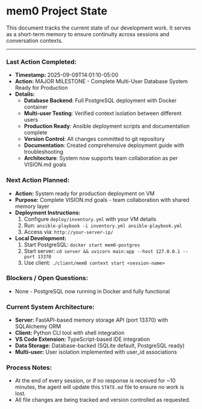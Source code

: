 # mem0 Project State

This document tracks the current state of our development work. It serves as a short-term memory to ensure continuity across sessions and conversation contexts.

---

### Last Action Completed:

*   **Timestamp:** 2025-09-09T14:01:10-05:00
*   **Action:** MAJOR MILESTONE - Complete Multi-User Database System Ready for Production
*   **Details:** 
    - **Database Backend**: Full PostgreSQL deployment with Docker container
    - **Multi-user Testing**: Verified context isolation between different users
    - **Production Ready**: Ansible deployment scripts and documentation complete
    - **Version Control**: All changes committed to git repository
    - **Documentation**: Created comprehensive deployment guide with troubleshooting
    - **Architecture**: System now supports team collaboration as per VISION.md goals

### Next Action Planned:

*   **Action:** System ready for production deployment on VM
*   **Purpose:** Complete VISION.md goals - team collaboration with shared memory layer
*   **Deployment Instructions:**
    1. Configure `deploy/inventory.yml` with your VM details
    2. Run: `ansible-playbook -i inventory.yml ansible-playbook.yml`
    3. Access via: `http://your-server-ip/`
*   **Local Development:**
    1. Start PostgreSQL: `docker start mem0-postgres`
    2. Start server: `cd server && uvicorn main:app --host 127.0.0.1 --port 13370`
    3. Use client: `./client/mem0 context start <session-name>`

### Blockers / Open Questions:

*   None - PostgreSQL now running in Docker and fully functional

### Current System Architecture:

*   **Server:** FastAPI-based memory storage API (port 13370) with SQLAlchemy ORM
*   **Client:** Python CLI tool with shell integration
*   **VS Code Extension:** TypeScript-based IDE integration
*   **Data Storage:** Database-backed (SQLite default, PostgreSQL ready)
*   **Multi-user:** User isolation implemented with user_id associations

### Process Notes:

*   At the end of every session, or if no response is received for ~10 minutes, the agent will update this `STATE.md` file to ensure no work is lost.
*   All file changes are being tracked and version controlled as requested.

